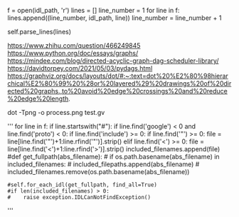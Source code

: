 f = open(idl_path, 'r')
lines = []
line_number = 1
for line in f:
    lines.append((line_number, idl_path, line))
    line_number = line_number + 1

self.parse_lines(lines)

https://www.zhihu.com/question/466249845
https://www.python.org/doc/essays/graphs/
https://mindee.com/blog/directed-acyclic-graph-dag-scheduler-library/
https://davidtorpey.com/2021/05/03/pydags.html
https://graphviz.org/docs/layouts/dot/#:~:text=dot%20%E2%80%98hierarchical%E2%80%99%20%28or%20layered%29%20drawings%20of%20directed%20graphs.,to%20avoid%20edge%20crossings%20and%20reduce%20edge%20length.

dot -Tpng -o process.png test.gv


'''
    for line in f:
      if line.startswith("#"):
        if line.find('google') < 0 and line.find('proto') < 0:
          if line.find('include') >= 0:
            if line.find('"') >= 0:
              file = line[line.find('"')+1:line.rfind('"')].strip()
            elif line.find('<') >= 0:
              file = line[line.find('<')+1:line.rfind('>')].strip()
            included_filenames.append(file)
    #def get_fullpath(abs_filename):
    #  if os.path.basename(abs_filename) in included_filenames:
    #    included_filepaths.append(abs_filename)
    #    included_filenames.remove(os.path.basename(abs_filename))

    #self.for_each_idl(get_fullpath, find_all=True)
    #if len(included_filenames) > 0:
    #    raise exception.IDLCanNotFindException()
'''